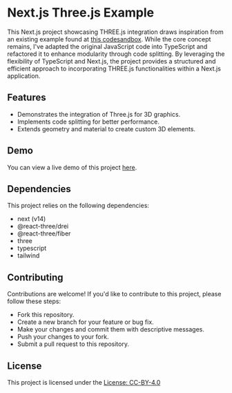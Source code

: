# Next.js Three.js Example

This Next.js project showcasing THREE.js integration draws inspiration from an existing example found at [this codesandbox](https://codesandbox.io/p/sandbox/cards-with-border-radius-9s2wd9?file=%2Fsrc%2Findex.js%3A10%2C1-10%2C65).
While the core concept remains, I've adapted the original JavaScript code into TypeScript and refactored it to enhance modularity through code splitting. By leveraging the flexibility of TypeScript and Next.js, the project provides a structured and efficient approach to incorporating THREE.js functionalities within a Next.js application.

## Features

- Demonstrates the integration of Three.js for 3D graphics.
- Implements code splitting for better performance.
- Extends geometry and material to create custom 3D elements.

## Demo

You can view a live demo of this project [here](https://example.com).

## Dependencies

This project relies on the following dependencies:

- next (v14)
- @react-three/drei
- @react-three/fiber
- three
- typescript
- tailwind

## Contributing

Contributions are welcome! If you'd like to contribute to this project, please follow these steps:

- Fork this repository.
- Create a new branch for your feature or bug fix.
- Make your changes and commit them with descriptive messages.
- Push your changes to your fork.
- Submit a pull request to this repository.

## License

This project is licensed under the [License: CC-BY-4.0](http://creativecommons.org/licenses/by/4.0/)
